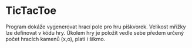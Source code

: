 # TicTacToe

Program dokáže vygenerovat hrací pole pro hru piškvorek.
Velikost mřížky lze definovat v kódu hry.
Úkolem hry je položit vedle sebe předem určený počet hracích kamenů (x,o), platí i šikmo.
